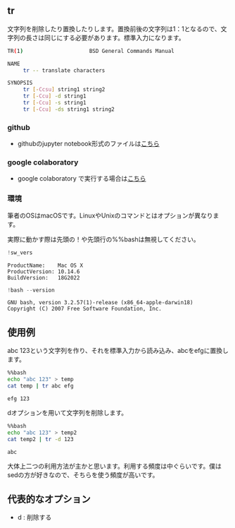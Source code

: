 
## tr
文字列を削除したり置換したりします。置換前後の文字列は1：1となるので、文字列の長さは同じにする必要があります。標準入力になります。

```bash
TR(1)                     BSD General Commands Manual 

NAME
     tr -- translate characters

SYNOPSIS
     tr [-Ccsu] string1 string2
     tr [-Ccu] -d string1
     tr [-Ccu] -s string1
     tr [-Ccu] -ds string1 string2
```

### github
- githubのjupyter notebook形式のファイルは[こちら](https://github.com/hiroshi0530/wa-src/blob/master/article/library/bash/tr/tr_nb.ipynb)

### google colaboratory
- google colaboratory で実行する場合は[こちら](https://colab.research.google.com/github/hiroshi0530/wa-src/blob/master/article/library/bash/tr/tr_nb.ipynb)

### 環境
筆者のOSはmacOSです。LinuxやUnixのコマンドとはオプションが異なります。

実際に動かす際は先頭の！や先頭行の%%bashは無視してください。


```python
!sw_vers
```

    ProductName:	Mac OS X
    ProductVersion:	10.14.6
    BuildVersion:	18G2022



```python
!bash --version
```

    GNU bash, version 3.2.57(1)-release (x86_64-apple-darwin18)
    Copyright (C) 2007 Free Software Foundation, Inc.


## 使用例

abc 123という文字列を作り、それを標準入力から読み込み、abcをefgに置換します。


```bash
%%bash
echo "abc 123" > temp
cat temp | tr abc efg
```

    efg 123


dオプションを用いて文字列を削除します。


```bash
%%bash
echo "abc 123" > temp2
cat temp2 | tr -d 123
```

    abc 


大体上二つの利用方法が主かと思います。利用する頻度は中ぐらいです。僕はsedの方が好きなので、そちらを使う頻度が高いです。

## 代表的なオプション
- d : 削除する
